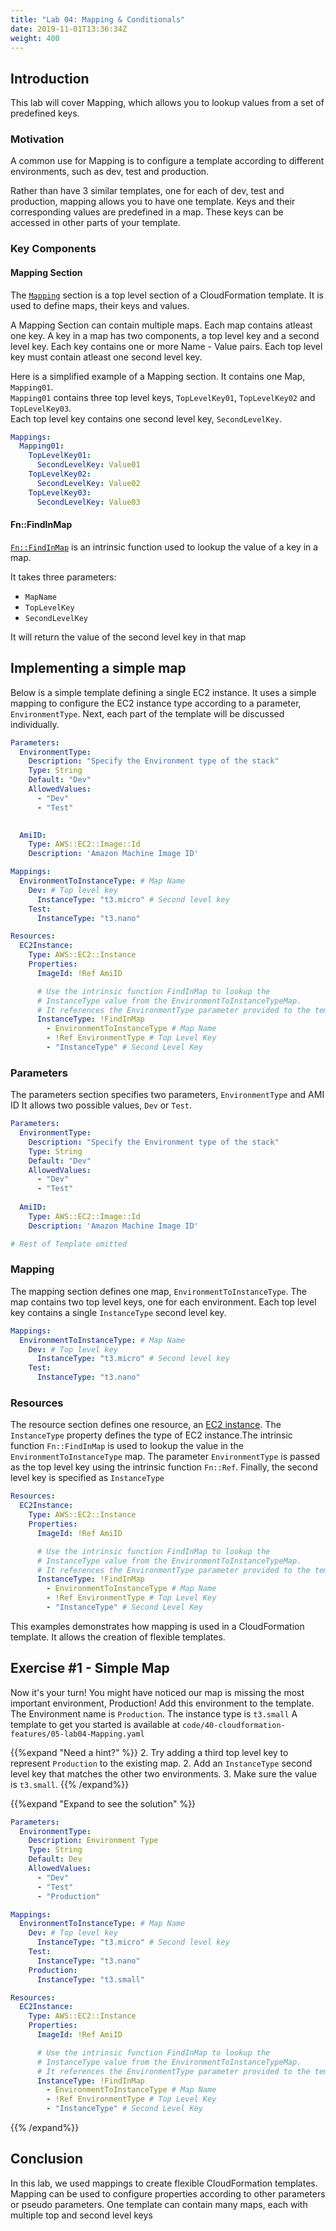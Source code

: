 ```yaml
---
title: "Lab 04: Mapping & Conditionals"
date: 2019-11-01T13:36:34Z
weight: 400
---
```


## Introduction

This lab will cover Mapping, which allows you to lookup values from a set of predefined keys.

### Motivation
A common use for Mapping is to configure a template according to different environments, such as dev, test and production.

Rather than have 3 similar templates, one for each of dev, test and production, mapping allows you to have one template. Keys and their corresponding values are predefined in a map. These keys can be accessed in other parts of your template.

### Key Components

#### Mapping Section

The [`Mapping`](https://docs.aws.amazon.com/AWSCloudFormation/latest/UserGuide/mappings-section-structure.html) section is a top level section of a CloudFormation template. It is used to define maps, their keys and values.



A Mapping Section can contain multiple maps. Each map contains atleast one key.
A key in a map has two components, a top level key and a second level key.
Each key contains one or more Name - Value pairs. Each top level key must contain atleast one second level key.


Here is a simplified example of a Mapping section. It contains one Map, `Mapping01`. \
`Mapping01` contains three top level keys, `TopLevelKey01`, `TopLevelKey02` and `TopLevelKey03`. \
Each top level key contains one second level key, `SecondLevelKey`.
```yaml
Mappings: 
  Mapping01: 
    TopLevelKey01: 
      SecondLevelKey: Value01
    TopLevelKey02: 
      SecondLevelKey: Value02
    TopLevelKey03: 
      SecondLevelKey: Value03
```

#### Fn::FindInMap

[`Fn::FindInMap`](https://docs.aws.amazon.com/AWSCloudFormation/latest/UserGuide/intrinsic-function-reference-findinmap.html) is an intrinsic function used to lookup the value of a key in a map.

It takes three parameters:
* `MapName`
* `TopLevelKey`
* `SecondLevelKey`

It will return the value of the second level key in that map

## Implementing a simple map

Below is a simple template defining a single EC2 instance. It uses a simple mapping to configure the EC2 instance type according to a parameter, `EnvironmentType`. Next, each part of the template will be discussed individually.


```yaml
Parameters:
  EnvironmentType: 
    Description: "Specify the Environment type of the stack"
    Type: String
    Default: "Dev"
    AllowedValues:
      - "Dev"
      - "Test"

    
  AmiID:
    Type: AWS::EC2::Image::Id
    Description: 'Amazon Machine Image ID'

Mappings:
  EnvironmentToInstanceType: # Map Name
    Dev: # Top level key
      InstanceType: "t3.micro" # Second level key
    Test:
      InstanceType: "t3.nano"

Resources:
  EC2Instance:
    Type: AWS::EC2::Instance
    Properties: 
      ImageId: !Ref AmiID

      # Use the intrinsic function FindInMap to lookup the 
      # InstanceType value from the EnvironmentToInstanceTypeMap.
      # It references the EnvironmentType parameter provided to the template
      InstanceType: !FindInMap
        - EnvironmentToInstanceType # Map Name
        - !Ref EnvironmentType # Top Level Key
        - "InstanceType" # Second Level Key
```


### Parameters

The parameters section specifies two parameters, `EnvironmentType` and AMI ID
It allows two possible values, `Dev` or `Test`.

```yaml
Parameters:
  EnvironmentType: 
    Description: "Specify the Environment type of the stack"
    Type: String
    Default: "Dev"
    AllowedValues:
      - "Dev"
      - "Test"
  
  AmiID:
    Type: AWS::EC2::Image::Id
    Description: 'Amazon Machine Image ID'

# Rest of Template omitted
```


### Mapping

The mapping section defines one map, `EnvironmentToInstanceType`.
The map contains two top level keys, one for each environment.
Each top level key contains a single `InstanceType` second level key.
```yaml
Mappings:
  EnvironmentToInstanceType: # Map Name
    Dev: # Top level key
      InstanceType: "t3.micro" # Second level key
    Test:
      InstanceType: "t3.nano"
```

### Resources

The resource section defines one resource, an [EC2 instance](https://docs.aws.amazon.com/AWSCloudFormation/latest/UserGuide/aws-properties-ec2-instance.html).
The `InstanceType` property defines the type of EC2 instance.The intrinsic function `Fn::FindInMap` is used to lookup the value in the `EnvironmentToInstanceType` map.
The parameter `EnvironmentType` is passed as the top level key using the intrinsic function `Fn::Ref`.
Finally, the second level key is specified as `InstanceType`
```yaml
Resources:
  EC2Instance:
    Type: AWS::EC2::Instance
    Properties: 
      ImageId: !Ref AmiID

      # Use the intrinsic function FindInMap to lookup the 
      # InstanceType value from the EnvironmentToInstanceTypeMap.
      # It references the EnvironmentType parameter provided to the template
      InstanceType: !FindInMap
        - EnvironmentToInstanceType # Map Name
        - !Ref EnvironmentType # Top Level Key
        - "InstanceType" # Second Level Key
```


This examples demonstrates how mapping is used in a CloudFormation template. It allows the creation of flexible templates.

## Exercise #1 - Simple Map
Now it's your turn! 
You might have noticed our map is missing the most important environment, Production! 
Add this environment to the template. The Environment name is `Production`. The instance type is `t3.small`
A template to get you started is available at `code/40-cloudformation-features/05-lab04-Mapping.yaml`

{{%expand "Need a hint?" %}}
2. Try adding a third top level key to represent `Production` to the existing map.
2. Add an `InstanceType` second level key that matches the other two environments.
3. Make sure the value is `t3.small`.
{{% /expand%}}

{{%expand "Expand to see the solution" %}}
```yaml
Parameters:
  EnvironmentType: 
    Description: Environment Type
    Type: String
    Default: Dev
    AllowedValues:
      - "Dev"
      - "Test"
      - "Production"

Mappings:
  EnvironmentToInstanceType: # Map Name
    Dev: # Top level key
      InstanceType: "t3.micro" # Second level key
    Test:
      InstanceType: "t3.nano"
    Production: 
      InstanceType: "t3.small"

Resources:
  EC2Instance:
    Type: AWS::EC2::Instance
    Properties: 
      ImageId: !Ref AmiID

      # Use the intrinsic function FindInMap to lookup the 
      # InstanceType value from the EnvironmentToInstanceTypeMap.
      # It references the EnvironmentType parameter provided to the template
      InstanceType: !FindInMap
        - EnvironmentToInstanceType # Map Name
        - !Ref EnvironmentType # Top Level Key
        - "InstanceType" # Second Level Key
```
{{% /expand%}}

## Conclusion

In this lab, we used mappings to create flexible CloudFormation templates. Mapping can be used to configure properties according to other parameters or pseudo parameters. One template can contain many maps, each with multiple top and second level keys

